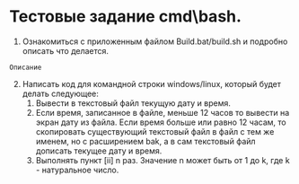 # Тестовые задание cmd\bash.

1.  Ознакомиться с приложенным файлом Build.bat/build.sh и подробно описать что делается.

```
Описание
```

2.  Написать код для командной строки windows/linux, который будет делать следующее:
    1.  Вывести в текстовый файл текущую дату и время.
    2.  Если время, записанное в файле, меньше 12 часов то вывести на экран дату из файла. Если время больше или равно 12 часам, то скопировать существующий текстовый файл в файл с тем же именем, но с расширением bak, а в сам текстовый файл дописать текущее дату и время.
    3.  Выполнять пункт [ii] n раз. Значение n может быть от 1 до k, где k - натуральное число.
